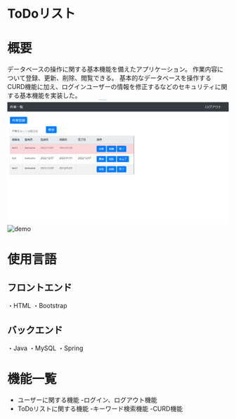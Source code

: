 # ToDoリスト
 
# 概要
 
データベースの操作に関する基本機能を備えたアプリケーション。
作業内容について登録、更新、削除、閲覧できる。
基本的なデータベースを操作するCURD機能に加え、ログインユーザーの情報を修正するなどのセキュリティに関する基本機能を実装した。
![サンプル画像](/ToDoList/Todoリスト参考画像.png)
![demo](/ToDoList/demo.gif)
 
# 使用言語
 
## フロントエンド

・HTML
・Bootstrap

## バックエンド

・Java
・MySQL
・Spring
 
# 機能一覧
 
- ユーザーに関する機能
  -ログイン、ログアウト機能
- ToDoリストに関する機能
  -キーワード検索機能
  -CURD機能
